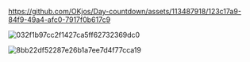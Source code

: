 

https://github.com/OKjos/Day-countdown/assets/113487918/123c17a9-84f9-49a4-afc0-7917f0b617c9

![032f1b97cc2f1427ca5ff62732369dc0](https://github.com/OKjos/Day-countdown/assets/113487918/03eaee4c-048a-438e-b9b4-69baedb10a0b)

![8bb22df52287e26b1a7ee7d4f77cca19](https://github.com/OKjos/Day-countdown/assets/113487918/93ad0d3d-6132-4323-bb40-1057a8dba438)

